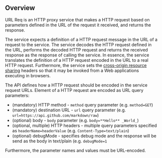 ## Overview

URL Req is an HTTP proxy service that makes a HTTP request based on parameters defined in the URL of the request it received, and returns the response.

The service expects a definition of a HTTP request message in the URL of a request to the service. The service decodes the HTTP request defined in the URL, performs the decoded HTTP request and returns the received response as the response of calling the service. In essence, the service translates the definition of a HTTP request encoded in the URL to a real HTTP request. Furthermore, the service sets the [cross-origin resource sharing](http://www.w3.org/TR/cors/) headers so that it may be invoked from a Web applications executing in browsers.

The API defines how a HTTP request should be encoded in the service request URLs. Element of a HTTP request are encoded as URL query parameters:

- (mandatory) HTTP method - `method` query parameter (e.g. `method=GET`)
- (mandatory) destination URL - `url` query parameter (e.g. `url=https://api.github.com/markdown/raw`)
- (optional) body - `body` parameter (e.g. `body=**Hello** _World_`)
- (optional, multiple) HTTP headers - multiple query parameters specified as `headerName=headerValue` (e.g. `Content-Type=text/plain`)
- (optional) debugMode - specifies debug mode and the response will be send as the body in text/plain (e.g. `debugMode=1`

Furthermore, the parameter names and values must be URL-encoded.
